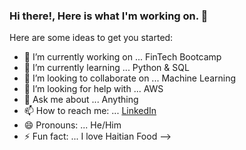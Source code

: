 ### Hi there!, Here is what I'm working on. 👋

Here are some ideas to get you started:

- 🔭 I’m currently working on ... FinTech Bootcamp
- 🌱 I’m currently learning ... Python & SQL
- 👯 I’m looking to collaborate on ... Machine Learning
- 🤔 I’m looking for help with ... AWS
- 💬 Ask me about ... Anything
- 📫 How to reach me: ... [LinkedIn](https://www.linkedin.com/in/jimmy-unelus/)
- 😄 Pronouns: ... He/Him
- ⚡ Fun fact: ... I love Haitian Food
-->
